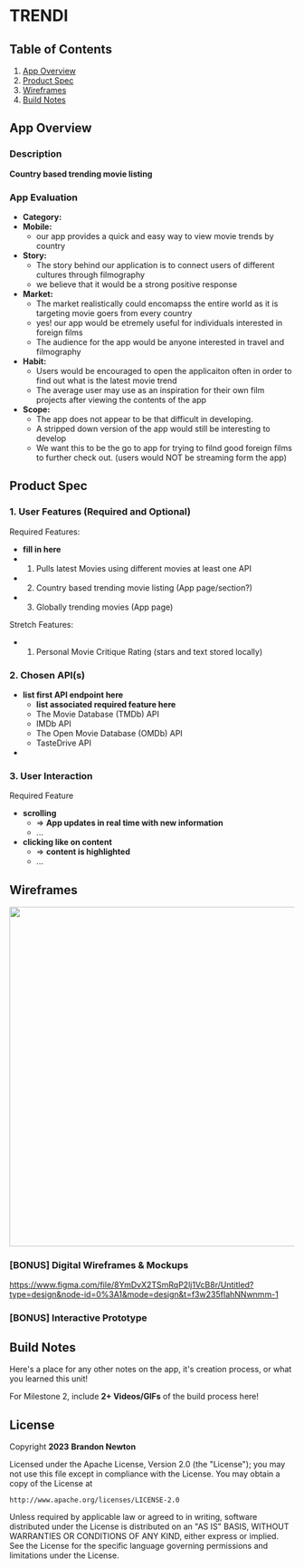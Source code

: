 # **TRENDI**

## Table of Contents

1. [App Overview](#App-Overview)
1. [Product Spec](#Product-Spec)
1. [Wireframes](#Wireframes)
1. [Build Notes](#Build-Notes)

## App Overview

### Description 

**Country based trending movie listing**

### App Evaluation

<!-- Evaluation of your app across the following attributes -->

- **Category:**
- **Mobile:**
    - our app provides a quick and easy way to view movie trends by country
- **Story:**
    - The story behind our application is to connect users of different cultures through filmography
    - we believe that it would be a strong positive response
- **Market:**
    - The market realistically could encomapss the entire world as it is targeting movie goers from every country
    - yes! our app would be etremely useful for individuals interested in foreign films
    - The audience for the app would be anyone interested in travel and filmography
- **Habit:**
    - Users would be encouraged to open the applicaiton often in order to find out what is the latest movie trend 
    - The average user may use as an inspiration for their own film projects after viewing the  contents of the app
- **Scope:**
    - The app does not appear to be that difficult in developing. 
    - A stripped down version of the app would still be interesting to develop
    - We want this to be the go to app for trying to filnd good foreign films to further check out. (users would NOT be streaming form the app)

## Product Spec

### 1. User Features (Required and Optional)

Required Features:

- **fill in here**
- 1. Pulls latest Movies using different movies at least one API
- 2. Country based trending movie listing (App page/section?)
- 3. Globally trending movies (App page)

Stretch Features:

- 1. Personal Movie Critique Rating (stars and text stored locally)

### 2. Chosen API(s)

- **list first API endpoint here**
  - **list associated required feature here**
  - The Movie Database (TMDb) API
  - IMDb API
  - The Open Movie Database (OMDb) API
  - TasteDrive API
- 

### 3. User Interaction

Required Feature

- **scrolling**
  - => **App updates in real time with new information**
  - ...
- **clicking like on content**
  - => **content is highlighted**
  - ...

## Wireframes

<!-- Add picture of your hand sketched wireframes in this section -->
<img src="Screenshot 2023-11-06 211656.png" width=600>

### [BONUS] Digital Wireframes & Mockups

https://www.figma.com/file/8YmDvX2TSmRqP2lj1VcB8r/Untitled?type=design&node-id=0%3A1&mode=design&t=f3w235fIahNNwnmm-1

### [BONUS] Interactive Prototype

## Build Notes

Here's a place for any other notes on the app, it's creation 
process, or what you learned this unit!  

For Milestone 2, include **2+ Videos/GIFs** of the build process here!

## License

Copyright **2023** **Brandon Newton**

Licensed under the Apache License, Version 2.0 (the "License");
you may not use this file except in compliance with the License.
You may obtain a copy of the License at

    http://www.apache.org/licenses/LICENSE-2.0

Unless required by applicable law or agreed to in writing, software
distributed under the License is distributed on an "AS IS" BASIS,
WITHOUT WARRANTIES OR CONDITIONS OF ANY KIND, either express or implied.
See the License for the specific language governing permissions and
limitations under the License.
